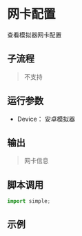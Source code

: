 # 网卡配置 
查看模拟器网卡配置

## 子流程
> 不支持


## 运行参数
* Device： 安卓模拟器



## 输出

> 网卡信息    


## 脚本调用

```python
import simple;

```

## 示例